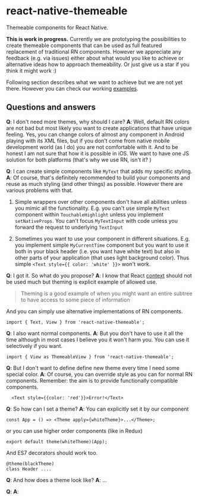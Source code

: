 # react-native-themeable
Themeable components for React Native.

**This is work in progress.** Currently we are prototyping the possibilities to create themeable components that can be used as full featured replacement of traditional RN components.
However we appreciate any feedback (e.g. via issues) either about what would you like to achieve or alternative ideas how to approach themeability. Or just give us a star if you think it might work :)

Following section describes what we want to achieve but we are not yet there. However you can check our working [examples](exampes/src/).

## Questions and answers

**Q**: I don't need more themes, why should I care?
**A**: Well, default RN colors are not bad but most likely you want to create applications that have unique feeling. Yes, you can change colors of almost any component in Android playing with its XML files, but if you don't come from native mobile development world (as I do) you are not comfortable with it. And to be honest I am not sure that how it is possible in iOS. We want to have one JS solution for both platforms (that's why we use RN, isn't it? )

**Q**: I can create simple components like `MyText` that adds my specific styling.
**A**: Of course, that's definitely recommended to build your components and reuse as much styling (and other things) as possible. However there are various problems with that.

1. Simple wrappers over other components don't have all abilities unless you mimic all the functionality. E.g. you can't use simple `MyText` component within `TouchableHighlight` unless you implement `setNativeProps`. You can't focus `MyTextInput` with code unless you forward the request to underlying `TextInput`

2. Sometimes you want to use your component in different situations. E.g. you implement simple `MyCurrentTime` component but you want to use it both in your black header (i.e. you want have white text) but also in other parts of your application (that uses light background color). Thus simple `<Text style={{ color: 'white' }}>` won't work.

**Q**: I got it. So what do you propose?
**A**: I know that React [context](https://facebook.github.io/react/docs/context.html) should not be used much but theming is explicit example of allowed use.

> Theming is a good example of when you might want an entire subtree to have access to some piece of information

And you can simply use alternative implementations of RN components.

```
import { Text, View } from 'react-native-themeable';
```

**Q**: I also want normal components.
**A**: But you don't have to use it all the time although in most cases I believe you it won't harm you. You can use it selectively if you want.

```
import { View as ThemeableView } from 'react-native-themeable';
```

**Q**: But I don't want to define define new theme every time I need some special color.
**A**: Of course, you can override style as you can for normal RN components. Remember: the aim is to provide functionally compatible components.

```
  <Text style={{color: 'red'}}>Error!</Text>
```

**Q**: So how can I set a theme?
**A**: You can explicitly set it by our component

```
const App = () => <Theme apply={whiteTheme}>...</Theme>;
```

or you can use higher order components (like in Redux)

```
export default theme(whiteTheme)(App);
```

And ES7 decorators should work too.

```
@theme(blackTheme)
class Header ....
```

**Q**: And how does a theme look like?
**A**: ...

**Q**:
**A**:
